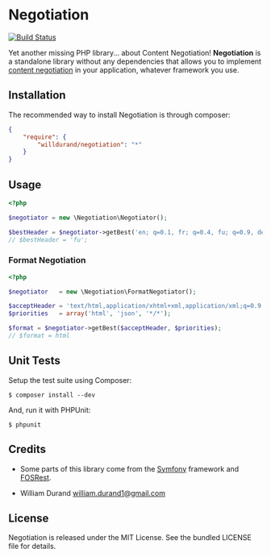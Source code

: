 Negotiation
===========

[![Build Status](https://travis-ci.org/willdurand/Negotiation.png?branch=master)](http://travis-ci.org/willdurand/Negotiation)

Yet another missing PHP library... about Content Negotiation!
**Negotiation** is a standalone library without any dependencies that allows you
to implement [content
negotiation](http://www.w3.org/Protocols/rfc2616/rfc2616-sec12.html) in your
application, whatever framework you use.


Installation
------------

The recommended way to install Negotiation is through composer:

``` json
{
    "require": {
        "willdurand/negotiation": "*"
    }
}
```


Usage
-----

``` php
<?php

$negotiator = new \Negotiation\Negotiator();

$bestHeader = $negotiator->getBest('en; q=0.1, fr; q=0.4, fu; q=0.9, de; q=0.2');
// $bestHeader = 'fu';
```

### Format Negotiation

``` php
<?php

$negotiator   = new \Negotiation\FormatNegotiator();

$acceptHeader = 'text/html,application/xhtml+xml,application/xml;q=0.9,*/*;q=0.8';
$priorities   = array('html', 'json', '*/*');

$format = $negotiator->getBest($acceptHeader, $priorities);
// $format = html
```


Unit Tests
----------

Setup the test suite using Composer:

    $ composer install --dev

And, run it with PHPUnit:

    $ phpunit


Credits
-------

* Some parts of this library come from the
[Symfony](http://github.com/symfony/symfony) framework and
[FOSRest](http://github.com/FriendsOfSymfony/FOSRest).

* William Durand <william.durand1@gmail.com>


License
-------

Negotiation is released under the MIT License. See the bundled LICENSE file for details.
